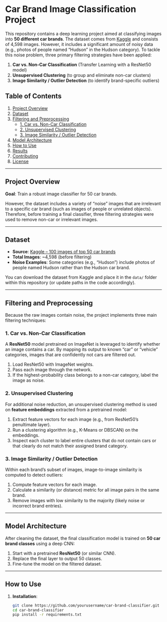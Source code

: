 # Car Brand Image Classification Project

This repository contains a deep learning project aimed at classifying images into **50 different car brands**. The dataset comes from [Kaggle](https://www.kaggle.com/datasets/yamaerenay/100-images-of-top-50-car-brands?select=companies.csv) and consists of 4,598 images. However, it includes a significant amount of noisy data (e.g., photos of people named “Hudson” in the Hudson category). To tackle this noise problem, three primary filtering strategies have been applied:

1. **Car vs. Non-Car Classification** (Transfer Learning with a ResNet50 model)
2. **Unsupervised Clustering** (to group and eliminate non-car clusters)
3. **Image Similarity / Outlier Detection** (to identify brand-specific outliers)

## Table of Contents

1. [Project Overview](#project-overview)
2. [Dataset](#dataset)
3. [Filtering and Preprocessing](#filtering-and-preprocessing)
    - [1. Car vs. Non-Car Classification](#1-car-vs-non-car-classification)
    - [2. Unsupervised Clustering](#2-unsupervised-clustering)
    - [3. Image Similarity / Outlier Detection](#3-image-similarity--outlier-detection)
4. [Model Architecture](#model-architecture)
5. [How to Use](#how-to-use)
6. [Results](#results)
7. [Contributing](#contributing)
8. [License](#license)

---

## Project Overview

**Goal**: Train a robust image classifier for 50 car brands.

However, the dataset includes a variety of “noise” images that are irrelevant to a specific car brand (such as images of people or unrelated objects). Therefore, before training a final classifier, three filtering strategies were used to remove non-car or irrelevant images.

---

## Dataset

- **Source**: [Kaggle – 100 images of top 50 car brands](https://www.kaggle.com/datasets/yamaerenay/100-images-of-top-50-car-brands?select=companies.csv)  
- **Total Images**: ~4,598 (before filtering)  
- **Noise Examples**: Some categories (e.g., “Hudson”) include photos of people named Hudson rather than the Hudson car brand.

You can download the dataset from Kaggle and place it in the `data/` folder within this repository (or update paths in the code accordingly).

---

## Filtering and Preprocessing

Because the raw images contain noise, the project implements three main filtering techniques:

### 1. Car vs. Non-Car Classification

A **ResNet50** model pretrained on ImageNet is leveraged to identify whether an image contains a car. By mapping its output to known “car” or “vehicle” categories, images that are confidently not cars are filtered out.

1. Load ResNet50 with ImageNet weights.
2. Pass each image through the network.
3. If the highest-probability class belongs to a non-car category, label the image as noise.

### 2. Unsupervised Clustering

For additional noise reduction, an unsupervised clustering method is used on **feature embeddings** extracted from a pretrained model:

1. Extract feature vectors for each image (e.g., from ResNet50’s penultimate layer).
2. Run a clustering algorithm (e.g., K-Means or DBSCAN) on the embeddings.
3. Inspect each cluster to label entire clusters that do not contain cars or that clearly do not match their assigned brand category.

### 3. Image Similarity / Outlier Detection

Within each brand’s subset of images, image-to-image similarity is computed to detect outliers:

1. Compute feature vectors for each image.
2. Calculate a similarity (or distance) metric for all image pairs in the same brand.
3. Remove images with low similarity to the majority (likely noise or incorrect brand entries).

---

## Model Architecture

After cleaning the dataset, the final classification model is trained on **50 car brand classes** using a deep CNN:

1. Start with a pretrained **ResNet50** (or similar CNN).
2. Replace the final layer to output 50 classes.
3. Fine-tune the model on the filtered dataset.

---

## How to Use

1. **Installation**:  
   ```bash
   git clone https://github.com/yourusername/car-brand-classifier.git
   cd car-brand-classifier
   pip install -r requirements.txt

